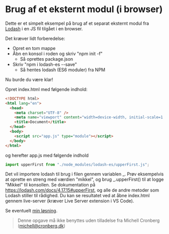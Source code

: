 # Brug af et eksternt modul (i browser)

Dette er et simpelt eksempel på brug af et separat eksternt modul fra [Lodash](https://lodash.com) i en JS fil tilgået i en browser. 

Det kræver lidt forberedelse:

- Opret en tom mappe
- Åbn en konsol i roden og skriv "npm init -f"
  - Så oprettes package.json
- Skriv "npm i lodash-es --save"
  - Så hentes lodash (ES6 moduler) fra NPM

Nu burde du være klar!

Opret index.html med følgende indhold:

```html
<!DOCTYPE html>
<html lang="en">
  <head>
    <meta charset="UTF-8" />
    <meta name="viewport" content="width=device-width, initial-scale=1.0" />
    <title>Document</title>
  </head>
  <body>
    <script src="app.js" type="module"></script>
  </body>
</html>
```

og herefter app.js med følgende indhold

```javascript
import upperFirst from "./node_modules/lodash-es/upperFirst.js";
```

Det vil importere lodash til brug i filen gennem variablen _. Prøv eksempelvis at oprette en streng med værdien "mikkel", og brug _.upperFirst() til at logge "Mikkel" til konsollen. Se dokumentation på https://lodash.com/docs/4.17.15#upperFirst, og alle de andre metoder som Lodash stiller til rådighed. Du kan se resultatet ved at åbne index.html gennem live-server (kræver Live Server extension i VS Code).

Se eventuelt [min løsning](../app.js).

> Denne opgave må ikke benyttes uden tilladelse fra Michell Cronberg (michell@cronberg.dk)
